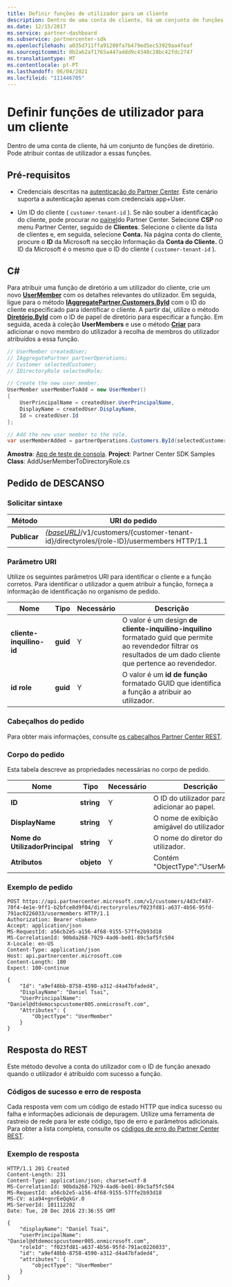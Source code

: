 ```yaml
---
title: Definir funções de utilizador para um cliente
description: Dentro de uma conta de cliente, há um conjunto de funções de diretório. Pode atribuir contas de utilizador a essas funções.
ms.date: 12/15/2017
ms.service: partner-dashboard
ms.subservice: partnercenter-sdk
ms.openlocfilehash: a035d711ffa91200fa7b479ed5ec53929aa4feaf
ms.sourcegitcommit: 0b2a62af1765a447addd9c4340c28bc42fdc2747
ms.translationtype: MT
ms.contentlocale: pt-PT
ms.lasthandoff: 06/04/2021
ms.locfileid: "111446705"
---
```

# <a name="set-user-roles-for-a-customer"></a>Definir funções de utilizador para um cliente

Dentro de uma conta de cliente, há um conjunto de funções de diretório. Pode atribuir contas de utilizador a essas funções.

## <a name="prerequisites"></a>Pré-requisitos

- Credenciais descritas na [autenticação do Partner Center](partner-center-authentication.md). Este cenário suporta a autenticação apenas com credenciais app+User.

- Um ID do cliente ( `customer-tenant-id` ). Se não souber a identificação do cliente, pode procurar no [painel](https://partner.microsoft.com/dashboard)do Partner Center. Selecione **CSP** no menu Partner Center, seguido de **Clientes**. Selecione o cliente da lista de clientes e, em seguida, selecione **Conta.** Na página conta do cliente, procure o **ID** da Microsoft na secção Informação da **Conta do Cliente.** O ID da Microsoft é o mesmo que o ID do cliente ( `customer-tenant-id` ).

## <a name="c"></a>C\#

Para atribuir uma função de diretório a um utilizador do cliente, crie um novo [**UserMember**](/dotnet/api/microsoft.store.partnercenter.models.roles.usermember) com os detalhes relevantes do utilizador. Em seguida, ligue para o método [**IAggregatePartner.Customers.ById**](/dotnet/api/microsoft.store.partnercenter.customers.icustomercollection.byid) com o ID do cliente especificado para identificar o cliente. A partir daí, utilize o método [**Diretório.ById**](/dotnet/api/microsoft.store.partnercenter.customerdirectoryroles.idirectoryrolecollection.byid) com o ID de papel de diretório para especificar a função. Em seguida, aceda à coleção **UserMembers** e use o método [**Criar**](/dotnet/api/microsoft.store.partnercenter.customerdirectoryroles.iusermembercollection.create) para adicionar o novo membro do utilizador à recolha de membros do utilizador atribuídos a essa função.

``` csharp
// UserMember createdUser;
// IAggregatePartner partnerOperations;
// Customer selectedCustomer;
// IDirectoryRole selectedRole;

// Create the new user member.
UserMember userMemberToAdd = new UserMember()
{
    UserPrincipalName = createdUser.UserPrincipalName,
    DisplayName = createdUser.DisplayName,
    Id = createdUser.Id
};

// Add the new user member to the role.
var userMemberAdded = partnerOperations.Customers.ById(selectedCustomer.Id).DirectoryRoles.ById(selectedRole.Id).UserMembers.Create(userMemberToAdd);
```

**Amostra**: [App de teste de consola](console-test-app.md). **Project**: Partner Center SDK Samples **Class**: AddUserMemberToDirectoryRole.cs

## <a name="rest-request"></a>Pedido de DESCANSO

### <a name="request-syntax"></a>Solicitar sintaxe

| Método   | URI do pedido                                                                                                                 |
|----------|-----------------------------------------------------------------------------------------------------------------------------|
| **Publicar** | [*{baseURL}*](partner-center-rest-urls.md)/v1/customers/{customer-tenant-id}/directyroles/{role-ID}/usermembers HTTP/1.1 |

### <a name="uri-parameter"></a>Parâmetro URI

Utilize os seguintes parâmetros URI para identificar o cliente e a função corretos. Para identificar o utilizador a quem atribuir a função, forneça a informação de identificação no organismo de pedido.

| Nome                   | Tipo     | Necessário | Descrição                                                                                                                                            |
|------------------------|----------|----------|--------------------------------------------------------------------------------------------------------------------------------------------------------|
| **cliente-inquilino-id** | **guid** | Y        | O valor é um design **de cliente-inquilino-inquilino** formatado guid que permite ao revendedor filtrar os resultados de um dado cliente que pertence ao revendedor. |
| **id role**            | **guid** | Y        | O valor é um **id de função** formatado GUID que identifica a função a atribuir ao utilizador.                                                              |

### <a name="request-headers"></a>Cabeçalhos do pedido

Para obter mais informações, consulte [os cabeçalhos Partner Center REST](headers.md).

### <a name="request-body"></a>Corpo do pedido

Esta tabela descreve as propriedades necessárias no corpo de pedido.

| Nome                  | Tipo       | Necessário | Descrição                            |
|-----------------------|------------|----------|----------------------------------------|
| **ID**                | **string** | Y        | O ID do utilizador para adicionar ao papel. |
| **DisplayName**       | **string** | Y        | O nome de exibição amigável do utilizador. |
| **Nome do UtilizadorPrincipal** | **string** | Y        | O nome do diretor do utilizador.        |
| **Atributos**        | **objeto** | Y        | Contém "ObjectType":"UserMember"     |

### <a name="request-example"></a>Exemplo de pedido

```http
POST https://api.partnercenter.microsoft.com/v1/customers/4d3cf487-70f4-4e1e-9ff1-b2bfce8d9f04/directoryroles/f023fd81-a637-4b56-95fd-791ac0226033/usermembers HTTP/1.1
Authorization: Bearer <token>
Accept: application/json
MS-RequestId: a56cb2e5-a156-4f68-9155-57ffe2b93d18
MS-CorrelationId: 90bda268-7929-4ad6-be01-89c5af5fc504
X-Locale: en-US
Content-Type: application/json
Host: api.partnercenter.microsoft.com
Content-Length: 180
Expect: 100-continue

{
    "Id": "a9ef48bb-8758-4590-a312-d4a47bfaded4",
    "DisplayName": "Daniel Tsai",
    "UserPrincipalName": "Daniel@dtdemocspcustomer005.onmicrosoft.com",
    "Attributes": {
        "ObjectType": "UserMember"
    }
}
```

## <a name="rest-response"></a>Resposta do REST

Este método devolve a conta do utilizador com o ID de função anexado quando o utilizador é atribuído com sucesso a função.

### <a name="response-success-and-error-codes"></a>Códigos de sucesso e erro de resposta

Cada resposta vem com um código de estado HTTP que indica sucesso ou falha e informações adicionais de depuragem. Utilize uma ferramenta de rastreio de rede para ler este código, tipo de erro e parâmetros adicionais. Para obter a lista completa, consulte os [códigos de erro do Partner Center REST](error-codes.md).

### <a name="response-example"></a>Exemplo de resposta

```http
HTTP/1.1 201 Created
Content-Length: 231
Content-Type: application/json; charset=utf-8
MS-CorrelationId: 90bda268-7929-4ad6-be01-89c5af5fc504
MS-RequestId: a56cb2e5-a156-4f68-9155-57ffe2b93d18
MS-CV: aia94+gnrEeQqkGr.0
MS-ServerId: 101112202
Date: Tue, 20 Dec 2016 23:36:55 GMT

{
    "displayName": "Daniel Tsai",
    "userPrincipalName": "Daniel@dtdemocspcustomer005.onmicrosoft.com",
    "roleId": "f023fd81-a637-4b56-95fd-791ac0226033",
    "id": "a9ef48bb-8758-4590-a312-d4a47bfaded4",
    "attributes": {
        "objectType": "UserMember"
    }
}
```
